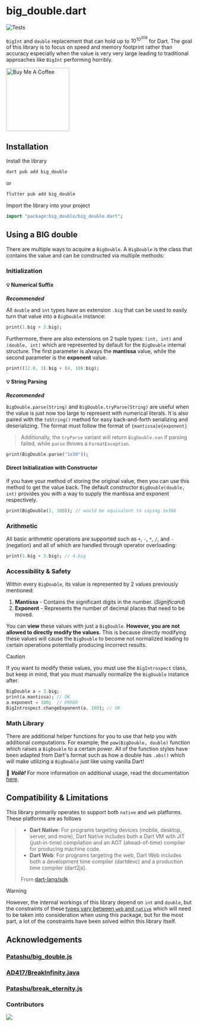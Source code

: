 # big_double.dart
![Tests](https://img.shields.io/github/actions/workflow/status/exoad/big_double/test.yml?style=flat-square&label=tests%20status)

`BigInt` and `double` replacement that can hold up to $10^{10^{308}}$ for Dart. The goal of this library is to focus on speed and memory footprint rather than accuracy especially when the value is very very large leading to traditional approaches like `BigInt` performing horribly.

<a href="https://www.buymeacoffee.com/exoad" target="_blank"><img src="https://cdn.buymeacoffee.com/buttons/v2/default-yellow.png" alt="Buy Me A Coffee" style="width:170px" ></a>

## Installation
Install the library

```bash
dart pub add big_double
```

or

```bash
flutter pub add big_double
```

Import the library into your project

```dart
import "package:big_double/big_double.dart";
```

## Using a BIG double

There are multiple ways to acquire a `BigDouble`. A `BigDouble` is the class that contains the value and can be constructed via multiple
methods:

### Initialization

#### 💡 Numerical Suffix

***Recommended***

All `double` and `int` types have an extension `.big` that can be used to easily turn that value into a `BigDouble` instance:

```dart
print(1.big + 2.big);
```

Furthermore, there are also extensions on 2 tuple types: `(int, int)` and `(double, int)` which are represented by default for the `BigDouble`
internal structure. The first parameter is always the **mantissa** value, while the second parameter is the **exponent** value.

```dart
print((12.0, 3).big + (4, 10).big);
```

#### 💡 String Parsing

***Recommended***

`BigDouble.parse(String)` and `BigDouble.tryParse(String)` are useful when the value is just now too large to represent with numerical literals. It is also paired with the `toString()` method for easy back-and-forth serializing and deserializing. The format must follow the format of `{mantissa}e{exponent}`

> Additionally, the `tryParse` variant will return `BigDouble.nan` if parsing failed, while `parse` throws a `FormatException`.

```dart
print(BigDouble.parse("1e30"));
```

#### Direct Initialization with Constructor

If you have your method of storing the original value, then you can use this method to get the value back. The default constructor `BigDouble(double, int)` provides you with a way to supply the mantissa and exponent respectively.

```dart
print(BigDouble(1, 308)); // would be equivalent to saying 1e308
```

### Arithmetic

All basic arithmetic operations are supported such as `+`, `-`, `*`, `/`, and `-` (negation) and all of which are handled through operator overloading:

```dart
print(1.big + 3.big); // 4.big
```

### Accessibility & Safety

Within every `BigDouble`, its value is represented by 2 values previously mentioned:
1. **Mantissa** - Contains the significant digits in the number. (*Significand*)
2. **Exponent** - Represents the number of decimal places that need to be moved.

You can **view** these values with just a `BigDouble`. **However, you are not allowed to directly modify the values.** This is because directly modifying these values will cause the `BigDouble` to become not normalized leading to certain operations potentially producing incorrect results.

> [!CAUTION]
> If you want to modify these values, you must use the `BigIntrospect` class, but keep in mind, that you must manually normalize the `BigDouble` instance after.

```dart
BigDouble a = 3.big;
print(a.mantissa); // OK
a.exponent = 100;  // ERROR
BigIntrospect.changeExponent(a, 100); // OK
```

### Math Library

There are additional helper functions for you to use that help you with additional computations. For example, the `pow(BigDouble, double)` function which raises a `BigDouble` to a certain power. All of the function styles have been adapted from Dart's format such as how a double has `.abs()` which will make utilizing
a `BigDouble` just like using vanilla Dart!

🥳 _**Voilà!**_ For more information on additional usage, read the documentation [here]().

## Compatibility & Limitations

This library primarily operates to support both `native` and `web` platforms. These platforms are as follows

> * **Dart Native**: For programs targeting devices (mobile, desktop, server, and more), Dart Native includes both a Dart VM with JIT (just-in-time) compilation and an AOT (ahead-of-time) compiler for producing machine code.
> * **Dart Web**: For programs targeting the web, Dart Web includes both a development time compiler (dartdevc) and a production time compiler (dart2js).
>
> From [dart-lang/sdk](https://github.com/dart-lang/sdk)

> [!WARNING]
> However, the internal workings of this library depend on `int` and `double`, but the constraints of these [types vary between `web` and `native`](https://dart.dev/language/built-in-types#numbers) which will need to be taken into consideration when using this package, but for the most part, a lot of the constraints have been solved
> within this library itself.

## Acknowledgements

### [Patashu/big_double.js](https://github.com/Patashu/big_double.js)

### [AD417/BreakInfinity.java](https://github.com/AD417/BreakInfinity.java)

### [Patashu/break_eternity.js](https://github.com/Patashu/break_eternity.js)

### Contributors

<a href="https://github.com/exoad/big_double.dart/graphs/contributors">
  <img src="https://contrib.rocks/image?repo=exoad/big_double.dart" />
</a>

